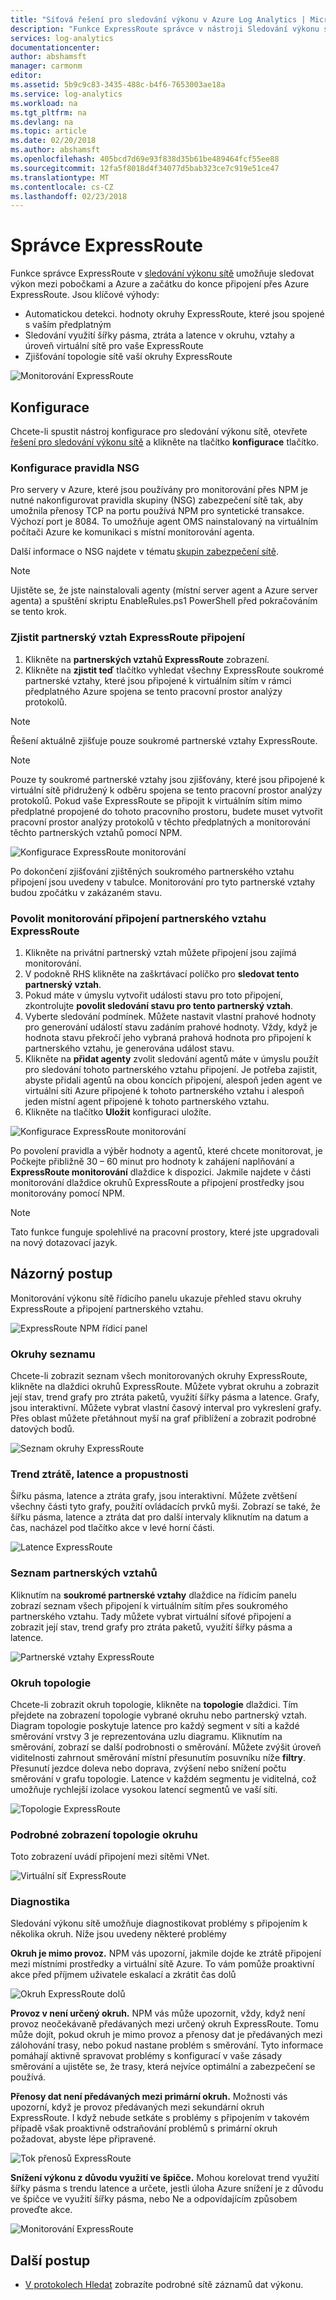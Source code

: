 ```yaml
---
title: "Síťová řešení pro sledování výkonu v Azure Log Analytics | Microsoft Docs"
description: "Funkce ExpressRoute správce v nástroji Sledování výkonu sítě umožňuje sledovat výkon mezi pobočkami a Azure a začátku do konce připojení přes Azure ExpressRoute."
services: log-analytics
documentationcenter: 
author: abshamsft
manager: carmonm
editor: 
ms.assetid: 5b9c9c83-3435-488c-b4f6-7653003ae18a
ms.service: log-analytics
ms.workload: na
ms.tgt_pltfrm: na
ms.devlang: na
ms.topic: article
ms.date: 02/20/2018
ms.author: abshamsft
ms.openlocfilehash: 405bcd7d69e93f838d35b61be489464fcf55ee88
ms.sourcegitcommit: 12fa5f8018d4f34077d5bab323ce7c919e51ce47
ms.translationtype: MT
ms.contentlocale: cs-CZ
ms.lasthandoff: 02/23/2018
---
```

# <a name="expressroute-manager"></a>Správce ExpressRoute

Funkce správce ExpressRoute v [sledování výkonu sítě](log-analytics-network-performance-monitor.md) umožňuje sledovat výkon mezi pobočkami a Azure a začátku do konce připojení přes Azure ExpressRoute. Jsou klíčové výhody: 

- Automatickou detekci. hodnoty okruhy ExpressRoute, které jsou spojené s vaším předplatným 
- Sledování využití šířky pásma, ztráta a latence v okruhu, vztahy a úroveň virtuální sítě pro vaše ExpressRoute 
- Zjišťování topologie sítě vaší okruhy ExpressRoute 

![Monitorování ExpressRoute](media/log-analytics-network-performance-monitor/expressroute-intro.png)

## <a name="configuration"></a>Konfigurace 
Chcete-li spustit nástroj konfigurace pro sledování výkonu sítě, otevřete [řešení pro sledování výkonu sítě](log-analytics-network-performance-monitor.md) a klikněte na tlačítko **konfigurace** tlačítko.

### <a name="configure-nsg-rules"></a>Konfigurace pravidla NSG 
Pro servery v Azure, které jsou používány pro monitorování přes NPM je nutné nakonfigurovat pravidla skupiny (NSG) zabezpečení sítě tak, aby umožnila přenosy TCP na portu používá NPM pro syntetické transakce. Výchozí port je 8084. To umožňuje agent OMS nainstalovaný na virtuálním počítači Azure ke komunikaci s místní monitorování agenta. 

Další informace o NSG najdete v tématu [skupin zabezpečení sítě](../virtual-network/virtual-networks-create-nsg-arm-pportal.md). 

>[!NOTE]
> Ujistěte se, že jste nainstalovali agenty (místní server agent a Azure server agenta) a spuštění skriptu EnableRules.ps1 PowerShell před pokračováním se tento krok. 

 
### <a name="discover-expressroute-peering-connections"></a>Zjistit partnerský vztah ExpressRoute připojení 
 
1. Klikněte na **partnerských vztahů ExpressRoute** zobrazení.  
2. Klikněte na **zjistit teď** tlačítko vyhledat všechny ExpressRoute soukromé partnerské vztahy, které jsou připojené k virtuálním sítím v rámci předplatného Azure spojena se tento pracovní prostor analýzy protokolů.  

>[!NOTE]  
> Řešení aktuálně zjišťuje pouze soukromé partnerské vztahy ExpressRoute. 

>[!NOTE]  
> Pouze ty soukromé partnerské vztahy jsou zjišťovány, které jsou připojené k virtuální sítě přidružený k odběru spojena se tento pracovní prostor analýzy protokolů. Pokud vaše ExpressRoute se připojit k virtuálním sítím mimo předplatné propojené do tohoto pracovního prostoru, budete muset vytvořit pracovní prostor analýzy protokolů v těchto předplatných a monitorování těchto partnerských vztahů pomocí NPM. 

 ![Konfigurace ExpressRoute monitorování](media/log-analytics-network-performance-monitor/expressroute-configure.png)
 
 Po dokončení zjišťování zjištěných soukromého partnerského vztahu připojení jsou uvedeny v tabulce. Monitorování pro tyto partnerské vztahy budou zpočátku v zakázaném stavu. 

### <a name="enable-monitoring-of-the-expressroute-peering-connections"></a>Povolit monitorování připojení partnerského vztahu ExpressRoute 

1. Klikněte na privátní partnerský vztah můžete připojení jsou zajímá monitorování.  
2. V podokně RHS klikněte na zaškrtávací políčko pro **sledovat tento partnerský vztah**. 
3. Pokud máte v úmyslu vytvořit události stavu pro toto připojení, zkontrolujte **povolit sledování stavu pro tento partnerský vztah**. 
4. Vyberte sledování podmínek. Můžete nastavit vlastní prahové hodnoty pro generování událostí stavu zadáním prahové hodnoty. Vždy, když je hodnota stavu překročí jeho vybraná prahová hodnota pro připojení k partnerského vztahu, je generována událost stavu. 
5. Klikněte na **přidat agenty** zvolit sledování agentů máte v úmyslu použít pro sledování tohoto partnerského vztahu připojení. Je potřeba zajistit, abyste přidali agentů na obou koncích připojení, alespoň jeden agent ve virtuální síti Azure připojené k tohoto partnerského vztahu i alespoň jeden místní agent připojené k tohoto partnerského vztahu. 
6. Klikněte na tlačítko **Uložit** konfiguraci uložíte. 

![Konfigurace ExpressRoute monitorování](media/log-analytics-network-performance-monitor/expressroute-configure-discovery.png)


Po povolení pravidla a výběr hodnoty a agentů, které chcete monitorovat, je Počkejte přibližně 30 – 60 minut pro hodnoty k zahájení naplňování a **ExpressRoute monitorování** dlaždice k dispozici. Jakmile najdete v části monitorování dlaždice okruhů ExpressRoute a připojení prostředky jsou monitorovány pomocí NPM. 

>[!NOTE]
> Tato funkce funguje spolehlivé na pracovní prostory, které jste upgradovali na nový dotazovací jazyk.  

## <a name="walkthrough"></a>Názorný postup 

Monitorování výkonu sítě řídicího panelu ukazuje přehled stavu okruhy ExpressRoute a připojení partnerského vztahu. 

![ExpressRoute NPM řídicí panel](media/log-analytics-network-performance-monitor/npm-dashboard-expressroute.png) 

### <a name="circuits-list"></a>Okruhy seznamu 

Chcete-li zobrazit seznam všech monitorovaných okruhy ExpressRoute, klikněte na dlaždici okruhů ExpressRoute. Můžete vybrat okruhu a zobrazit její stav, trend grafy pro ztráta paketů, využití šířky pásma a latence. Grafy, jsou interaktivní. Můžete vybrat vlastní časový interval pro vykreslení grafy. Přes oblast můžete přetáhnout myší na graf přiblížení a zobrazit podrobné datových bodů. 

![Seznam okruhy ExpressRoute](media/log-analytics-network-performance-monitor/expressroute-circuits.png) 

### <a name="trend-of-loss-latency-and-throughput"></a>Trend ztrátě, latence a propustnosti 

Šířku pásma, latence a ztráta grafy, jsou interaktivní. Můžete zvětšení všechny části tyto grafy, použití ovládacích prvků myši. Zobrazí se také, že šířku pásma, latence a ztráta dat pro další intervaly kliknutím na datum a čas, nacházel pod tlačítko akce v levé horní části. 

![Latence ExpressRoute](media/log-analytics-network-performance-monitor/expressroute-latency.png) 

### <a name="peerings-list"></a>Seznam partnerských vztahů 

Kliknutím na **soukromé partnerské vztahy** dlaždice na řídicím panelu zobrazí seznam všech připojení k virtuálním sítím přes soukromého partnerského vztahu. Tady můžete vybrat virtuální síťové připojení a zobrazit její stav, trend grafy pro ztráta paketů, využití šířky pásma a latence. 

![Partnerské vztahy ExpressRoute](media/log-analytics-network-performance-monitor/expressroute-peerings.png) 

### <a name="circuit-topology"></a>Okruh topologie 

Chcete-li zobrazit okruh topologie, klikněte na **topologie** dlaždici. Tím přejdete na zobrazení topologie vybrané okruhu nebo partnerský vztah. Diagram topologie poskytuje latence pro každý segment v síti a každé směrování vrstvy 3 je reprezentována uzlu diagramu. Kliknutím na směrování, zobrazí se další podrobnosti o směrování. Můžete zvýšit úroveň viditelnosti zahrnout směrování místní přesunutím posuvníku níže **filtry**. Přesunutí jezdce doleva nebo doprava, zvýšení nebo snížení počtu směrování v grafu topologie. Latence v každém segmentu je viditelná, což umožňuje rychlejší izolace vysokou latencí segmentů ve vaší síti. 

![Topologie ExpressRoute](media/log-analytics-network-performance-monitor/expressroute-topology.png)  

### <a name="detailed-topology-view-of-a-circuit"></a>Podrobné zobrazení topologie okruhu 

Toto zobrazení uvádí připojení mezi sítěmi VNet. 

![Virtuální síť ExpressRoute](media/log-analytics-network-performance-monitor/expressroute-vnet.png)
 

### <a name="diagnostics"></a>Diagnostika 

Sledování výkonu sítě umožňuje diagnostikovat problémy s připojením k několika okruh. Níže jsou uvedeny některé problémy 

**Okruh je mimo provoz.** NPM vás upozorní, jakmile dojde ke ztrátě připojení mezi místními prostředky a virtuální sítě Azure. To vám pomůže proaktivní akce před příjmem uživatele eskalací a zkrátit čas dolů 

![Okruh ExpressRoute dolů](media/log-analytics-network-performance-monitor/expressroute-circuit-down.png)
 

**Provoz v není určený okruh.** NPM vás může upozornit, vždy, když není provoz neočekávaně předávaných mezi určený okruh ExpressRoute. Tomu může dojít, pokud okruh je mimo provoz a přenosy dat je předávaných mezi zálohování trasy, nebo pokud nastane problém s směrování. Tyto informace pomáhají aktivně spravovat problémy s konfigurací v vaše zásady směrování a ujistěte se, že trasy, která nejvíce optimální a zabezpečení se používá. 

 

**Přenosy dat není předávaných mezi primární okruh.** Možnosti vás upozorní, když je provoz předávaných mezi sekundární okruh ExpressRoute. I když nebude setkáte s problémy s připojením v takovém případě však proaktivně odstraňování problémů s primární okruh požadovat, abyste lépe připravené. 

 
![Tok přenosů ExpressRoute](media/log-analytics-network-performance-monitor/expressroute-traffic-flow.png)


**Snížení výkonu z důvodu využití ve špičce.** Mohou korelovat trend využití šířky pásma s trendu latence a určete, jestli úloha Azure snížení je z důvodu ve špičce ve využití šířky pásma, nebo Ne a odpovídajícím způsobem proveďte akce.  

![Monitorování ExpressRoute](media/log-analytics-network-performance-monitor/expressroute-peak-utilization.png)

 

## <a name="next-steps"></a>Další postup
* [V protokolech Hledat](log-analytics-log-searches.md) zobrazíte podrobné sítě záznamů dat výkonu.
